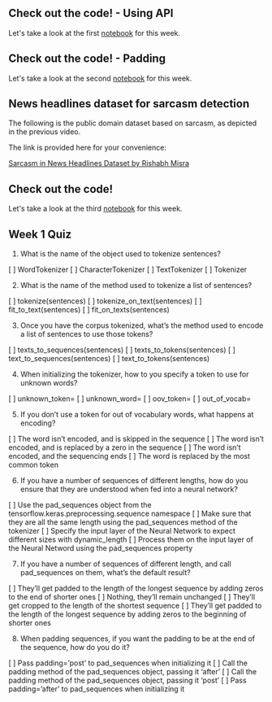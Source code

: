 ## Check out the code! - Using API
Let's take a look at the first [notebook](https://colab.research.google.com/github/lmoroney/dlaicourse/blob/master/TensorFlow%20In%20Practice/Course%203%20-%20NLP/Course%203%20-%20Week%201%20-%20Lesson%201.ipynb) for this week.

## Check out the code! - Padding
Let's take a look at the second [notebook](https://colab.research.google.com/github/lmoroney/dlaicourse/blob/master/TensorFlow%20In%20Practice/Course%203%20-%20NLP/Course%203%20-%20Week%201%20-%20Lesson%202.ipynb#scrollTo=rX8mhOLljYeM) for this week.

## News headlines dataset for sarcasm detection
The following is the public domain dataset based on sarcasm, as depicted in the previous video.

The link is provided here for your convenience:

[Sarcasm in News Headlines Dataset by Rishabh Misra](https://rishabhmisra.github.io/publications/)

## Check out the code!
Let's take a look at the third [notebook](https://colab.research.google.com/github/lmoroney/dlaicourse/blob/master/TensorFlow%20In%20Practice/Course%203%20-%20NLP/Course%203%20-%20Week%201%20-%20Lesson%203.ipynb) for this week.

## Week 1 Quiz

1. What is the name of the object used to tokenize sentences?

[ ] WordTokenizer
[ ] CharacterTokenizer
[ ] TextTokenizer
[ ] Tokenizer

2. What is the name of the method used to tokenize a list of sentences?

[ ] tokenize(sentences)
[ ] tokenize_on_text(sentences)
[ ] fit_to_text(sentences)
[ ] fit_on_texts(sentences)

3. Once you have the corpus tokenized, what’s the method used to encode a list of sentences to use those tokens?

[ ] texts_to_sequences(sentences)
[ ] texts_to_tokens(sentences)
[ ] text_to_sequences(sentences)
[ ] text_to_tokens(sentences)

4. When initializing the tokenizer, how to you specify a token to use for unknown words?

[ ] unknown_token=<Token>
[ ] unknown_word=<Token>
[ ] oov_token=<Token>
[ ] out_of_vocab=<Token>

5. If you don’t use a token for out of vocabulary words, what happens at encoding?

[ ] The word isn’t encoded, and is skipped in the sequence
[ ] The word isn’t encoded, and is replaced by a zero in the sequence
[ ] The word isn’t encoded, and the sequencing ends
[ ] The word is replaced by the most common token

6. If you have a number of sequences of different lengths, how do you ensure that they are understood when fed into a neural network?

[ ] Use the pad_sequences object from the tensorflow.keras.preprocessing.sequence namespace
[ ] Make sure that they are all the same length using the pad_sequences method of the tokenizer
[ ] Specify the input layer of the Neural Network to expect different sizes with dynamic_length
[ ] Process them on the input layer of the Neural Netword using the pad_sequences property

7. If you have a number of sequences of different length, and call pad_sequences on them, what’s the default result?

[ ] They’ll get padded to the length of the longest sequence by adding zeros to the end of shorter ones
[ ] Nothing, they’ll remain unchanged
[ ] They’ll get cropped to the length of the shortest sequence
[ ] They’ll get padded to the length of the longest sequence by adding zeros to the beginning of shorter ones

8. When padding sequences, if you want the padding to be at the end of the sequence, how do you do it?

[ ] Pass padding=’post’ to pad_sequences when initializing it
[ ] Call the padding method of the pad_sequences object, passing it ‘after’
[ ] Call the padding method of the pad_sequences object, passing it ‘post’
[ ] Pass padding=’after’ to pad_sequences when initializing it

